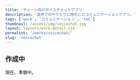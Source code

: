 ```yaml
---
title: 'ティーン向けボイスチャットアプリ'
description: '音声でのやりとりに特化したコミュニケーションアプリ。'
tags: ['work', 'コミュニケーション', 'toC']
thumbnail: /assets/img/voicechat.jpg
layout: layouts/work-detail.njk
permalink: '/works/voicechat/'
slug: 'voicechat'
---
```


## 作成中

現在、準備中。

